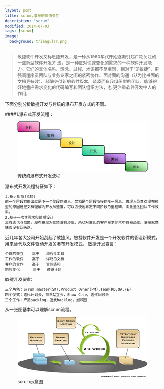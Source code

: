 ```yaml
---
layout: post
title: scrum,增量的价值交互
description: "scrum"
modified: 2014-07-03
tags: [scrum]
image:
  background: triangular.png
---
```


>敏捷软件开发又称敏捷开发，是一种从1990年代开始逐渐引起广泛关注的一些新型软件开发方 法，是一种应对快速变化的需求的一种软件开发能力。它们的具体名称、理念、过程、术语都不尽相同，相对于“非敏捷”，更强调程序员团队与业务专家之间的紧密协作、面对面的沟通（认为比书面的文档更有效）、频繁交付新的软件版本、紧凑而自我组织型的团队、能够很好地适应需求变化的代码编写和团队组织方法，也 更注重软件开发中人的作用。

下面分别分析敏捷开发与传统的瀑布开发方式的不同。

####1.瀑布式开发流程：

<figure>
    <img src="/images/waterfull.png"/>
    <figcaption>传统的瀑布式开发流程</figcaption>
</figure>

瀑布式开发流程特征如下：

```
1.基于阶段(文档)
前一个阶段的输出就是下一个阶段的输入，文档是个阶段衔接的唯一信息。管理人员喜欢瀑布模型的原因是把文档理解为开发的速度，可以方便地界定不同阶段的里程碑，由此量化团队工作效率。
2.基于一次性需求和前期设计
没有迭代与反馈。瀑布模型对反馈没有涉及，所以对变化的客户需求非常不容易适应。瀑布就意味着没有回头路。 
```

近几年各大公司开始刮起了敏捷风。敏捷软件开发是一个开发软件的管理新模式，用来替代以文件驱动开发的瀑布开发模式。
敏捷开发宣言：

```
个体的交互    高于   流程与工具
工作的软件    高于   详尽的文档
客户的合作    高于   合同谈判
响应变化      高于   遵循计划
```

敏捷开发要素:

```
三个角色：Scrum master(SM),Product Owner(PM),Team(RD,QA,FE)
四个仪式：迭代计划会，每日站立会，Show Case，迭代回顾会
三个工作：产品backlog，迭代backlog，燃尽图
```

从一张图基本可以理解scrum流程。
<figure>
    <img src="/images/scrum.png"/>
    <figcaption>scrum示意图</figcaption>
</figure>
